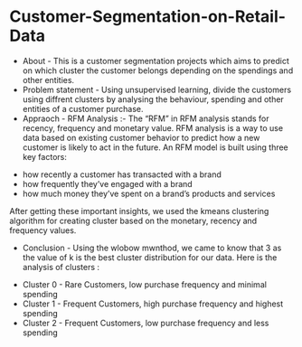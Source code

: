 # Customer-Segmentation-on-Retail-Data
* About - This is a customer segmentation projects which aims to predict on which cluster the customer belongs depending on the spendings and other entities.
* Problem statement -  Using unsupervised learning, divide the customers using diffrent clusters by analysing the behaviour, spending and other entities of a customer purchase.
* Appraoch - RFM Analysis :- The “RFM” in RFM analysis stands for recency, frequency and monetary value. RFM analysis is a way to use data based on existing customer behavior to predict how a new customer is likely to act in the future. An RFM model is built using three key factors:

- how recently a customer has transacted with a brand
- how frequently they’ve engaged with a brand
- how much money they’ve spent on a brand’s products and services

After getting these important insights,  we used the kmeans clustering algorithm for creating cluster based on the monetary, recency and frequency values.

* Conclusion - Using the wlobow mwnthod, we came to know that 3 as the value of k is the best cluster distribution for our data. Here is the analysis of clusters : 
- Cluster 0 - Rare Customers, low purchase frequency and minimal spending
- Cluster 1 - Frequent Customers, high purchase frequency and highest spending
- Cluster 2 - Frequent Customers, low purchase frequency and less spending
